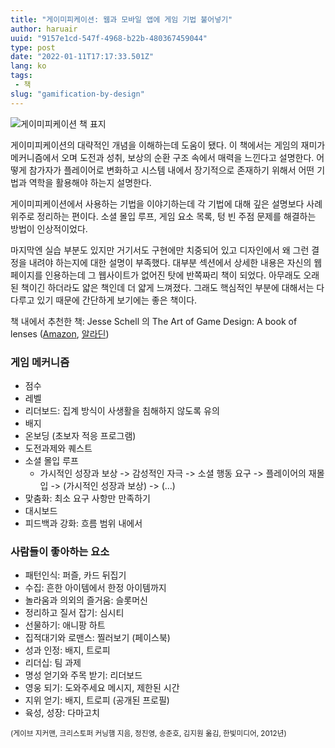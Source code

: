 ```yaml
---
title: "게이미피케이션: 웹과 모바일 앱에 게임 기법 불어넣기"
author: haruair
uuid: "9157e1cd-547f-4968-b22b-480367459044"
type: post
date: "2022-01-11T17:17:33.501Z"
lang: ko
tags:
 - 책
slug: "gamification-by-design"
---
```


<img src="https://image.aladin.co.kr/product/1647/85/cover500/8979149190_1.jpg" alt="게이미피케이션 책 표지" style="max-width: 200px;">

게이미피케이션의 대략적인 개념을 이해하는데 도움이 됐다. 이 책에서는 게임의 재미가 메커니즘에서 오며 도전과 성취, 보상의 순환 구조 속에서 매력을 느낀다고 설명한다. 어떻게 참가자가 플레이어로 변화하고 시스템 내에서 장기적으로 존재하기 위해서 어떤 기법과 역학을 활용해야 하는지 설명한다.

게이미피케이션에서 사용하는 기법을 이야기하는데 각 기법에 대해 깊은 설명보다 사례 위주로 정리하는 편이다. 소셜 몰입 루프, 게임 요소 목록, 텅 빈 주점 문제를 해결하는 방법이 인상적이었다.

마지막엔 실습 부분도 있지만 거기서도 구현에만 치중되어 있고 디자인에서 왜 그런 결정을 내려야 하는지에 대한 설명이 부족했다. 대부분 섹션에서 상세한 내용은 자신의 웹페이지를 인용하는데 그 웹사이트가 없어진 탓에 반쪽짜리 책이 되었다. 아무래도 오래된 책이긴 하더라도 얇은 책인데 더 얇게 느껴졌다. 그래도 핵심적인 부분에 대해서는 다 다루고 있기 때문에 간단하게 보기에는 좋은 책이다.

책 내에서 추천한 책: Jesse Schell 의 The Art of Game Design: A book of lenses ([Amazon](https://www.amazon.com/Art-Game-Design-Book-Lenses/dp/0123694965), [알라딘](https://www.aladin.co.kr/shop/wproduct.aspx?ItemId=76760897))

### 게임 메커니즘

- 점수
- 레벨
- 리더보드: 집계 방식이 사생활을 침해하지 않도록 유의
- 배지
- 온보딩 (초보자 적응 프로그램)
- 도전과제와 퀘스트
- 소셜 몰입 루프
  - 가시적인 성장과 보상 -> 감성적인 자극 -> 소셜 행동 요구 -> 플레이어의 재몰입 -> (가시적인 성장과 보상) -> (...)
- 맞춤화: 최소 요구 사항만 만족하기
- 대시보드
- 피드백과 강화: 흐름 범위 내에서

### 사람들이 좋아하는 요소

- 패턴인식: 퍼즐, 카드 뒤집기
- 수집: 흔한 아이템에서 한정 아이템까지
- 놀라움과 의외의 즐거움: 슬롯머신
- 정리하고 질서 잡기: 심시티
- 선물하기: 애니팡 하트
- 집적대기와 로맨스: 찔러보기 (페이스북)
- 성과 인정: 배지, 트로피
- 리더십: 팀 과제
- 명성 얻기와 주목 받기: 리더보드
- 영웅 되기: 도와주세요 메시지, 제한된 시간
- 지위 얻기: 배지, 트로피 (공개된 프로필)
- 육성, 성장: 다마고치


<small>(게이브 지커맨, 크리스토퍼 커닝햄 지음, 정진영, 송준호, 김지원 옮김, 한빛미디어, 2012년)</small>